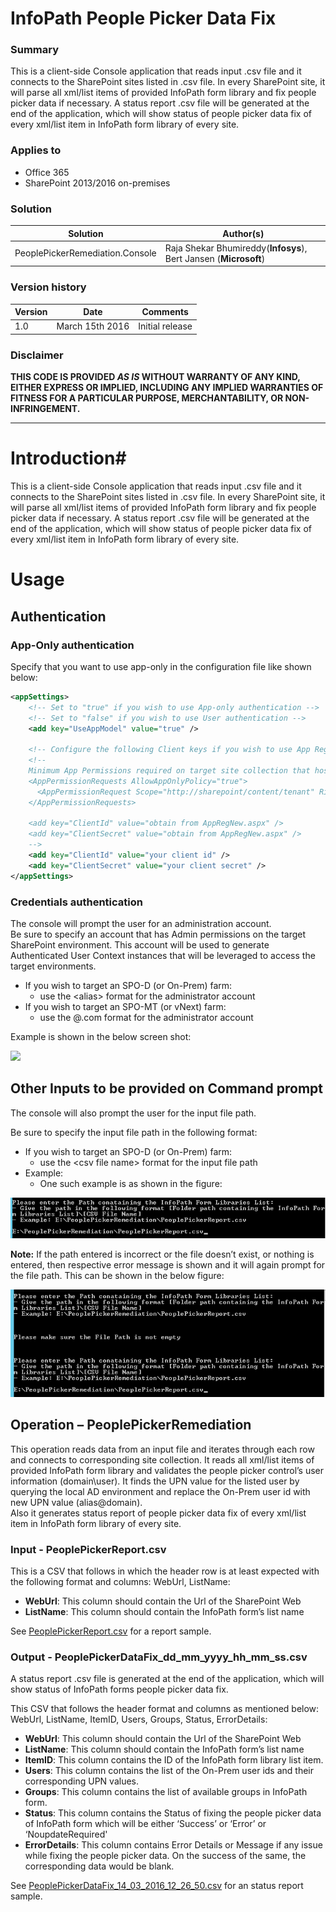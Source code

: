 # InfoPath People Picker Data Fix #

### Summary ###
This is a client-side Console application that reads input .csv file and it connects to the SharePoint sites listed in .csv file. In every SharePoint site, it will parse all xml/list items of provided InfoPath form library and fix people picker data if necessary. A status report .csv file will be generated at the end of the application, which will show status of people picker data fix of every xml/list item in InfoPath form library of every site. 

### Applies to ###
-  Office 365
-  SharePoint 2013/2016 on-premises


### Solution ###
Solution | Author(s)
---------|----------
PeoplePickerRemediation.Console | Raja Shekar Bhumireddy(**Infosys**), Bert Jansen (**Microsoft**)

### Version history ###
Version  | Date | Comments
---------| -----| --------
1.0  | March 15th 2016 | Initial release

### Disclaimer ###
**THIS CODE IS PROVIDED *AS IS* WITHOUT WARRANTY OF ANY KIND, EITHER EXPRESS OR IMPLIED, INCLUDING ANY IMPLIED WARRANTIES OF FITNESS FOR A PARTICULAR PURPOSE, MERCHANTABILITY, OR NON-INFRINGEMENT.**


----------

# Introduction#
This is a client-side Console application that reads input .csv file and it connects to the SharePoint sites listed in .csv file. In every SharePoint site, it will parse all xml/list items of provided InfoPath form library and fix people picker data if necessary. A status report .csv file will be generated at the end of the application, which will show status of people picker data fix of every xml/list item in InfoPath form library of every site.  

# Usage #
## Authentication ##

### App-Only authentication
Specify that you want to use app-only in the configuration file like shown below:

```XML
<appSettings>
    <!-- Set to "true" if you wish to use App-only authentication -->
    <!-- Set to "false" if you wish to use User authentication -->
    <add key="UseAppModel" value="true" />

    <!-- Configure the following Client keys if you wish to use App Registration Mode -->
    <!--
    Minimum App Permissions required on target site collection that hosts the InfoPath form:
    <AppPermissionRequests AllowAppOnlyPolicy="true">
      <AppPermissionRequest Scope="http://sharepoint/content/tenant" Right="FullControl" />
    </AppPermissionRequests>

    <add key="ClientId" value="obtain from AppRegNew.aspx" />
    <add key="ClientSecret" value="obtain from AppRegNew.aspx" />
    -->
    <add key="ClientId" value="your client id" />
    <add key="ClientSecret" value="your client secret" />
</appSettings>
```

### Credentials authentication
The console will prompt the user for an administration account.  
Be sure to specify an account that has Admin permissions on the target SharePoint environment.  This account will be used to generate Authenticated User Context instances that will be leveraged to access the target environments.
- If you wish to target an SPO-D (or On-Prem) farm: 
    - use the <domain>\<alias> format for the administrator account
- If you wish to target an SPO-MT (or vNext) farm:
    - use the <alias>@<domain>.com format for the administrator account

Example is shown in the below screen shot:

![](http://i.imgur.com/NT51RMx.png)

## Other Inputs to be provided on Command prompt ##
The console will also prompt the user for the input file path.

Be sure to specify the input file path in the following format:
- If you wish to target an SPO-D (or On-Prem) farm: 
    - use the <folder path containing the file>\<csv file name> format for the input file path
- Example: 
    - One such example is as shown in the figure: 

![](images/InputFile.png)

**Note:**
If the path entered is incorrect or the file doesn’t exist, or nothing is entered, then respective error message is shown and it will again prompt for the file path. This can be shown in the below figure:

![](images/InputFileValidation.png)

## Operation – PeoplePickerRemediation ##
This operation reads data from an input file and iterates through each row and connects to corresponding site collection. It reads all xml/list items of provided InfoPath form library and validates the people picker control’s user information (domain\user). It finds the UPN value for the listed user by querying the local AD environment and replace the On-Prem user id with new UPN value (alias@domain).  
Also it generates status report of people picker data fix of every xml/list item in InfoPath form library of every site.


### Input - PeoplePickerReport.csv ###

This is a CSV that follows in which the header row is at least expected with the following format and columns: WebUrl, ListName:

- **WebUrl**: This column should contain the Url of the SharePoint Web
- **ListName**: This column should contain the InfoPath form’s list name


See [PeoplePickerReport.csv](/InfoPath/Migration/PeoplePickerRemediation.Console/PeoplePickerReport.csv) for a report sample.

### Output - PeoplePickerDataFix_dd_mm_yyyy_hh_mm_ss.csv ###
A status report .csv file is generated at the end of the application, which will show status of InfoPath forms people picker data fix. 

This CSV that follows the header format and columns as mentioned below: WebUrl, ListName, ItemID, Users, Groups, Status, ErrorDetails:

- **WebUrl**: This column should contain the Url of the SharePoint Web
- **ListName**: This column should contain the InfoPath form’s list name
- **ItemID**: This column contains the ID of the InfoPath form library list item.
- **Users**: This column contains the list of the On-Prem user ids and their corresponding UPN values.
- **Groups**: This column contains the list of available groups in InfoPath form.
- **Status**: This column contains the Status of fixing the people picker data of InfoPath form which will be either ‘Success’ or ‘Error’ or ‘NoupdateRequired'
- **ErrorDetails**: This column contains Error Details or Message if any issue while fixing the people picker data. On the success of the same, the corresponding data would be blank.

See [PeoplePickerDataFix_14_03_2016_12_26_50.csv](/InfoPath/Migration/PeoplePickerRemediation.Console/PeoplePickerDataFix_14_03_2016_12_26_50.csv) for an status report sample.



